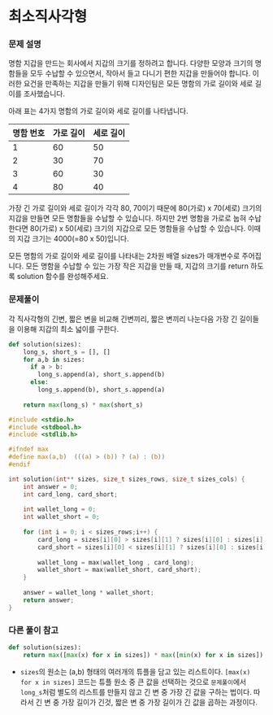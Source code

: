 # 최소직사각형

### 문제 설명

명함 지갑을 만드는 회사에서 지갑의 크기를 정하려고 합니다. 다양한 모양과 크기의 명함들을 모두 수납할 수 있으면서, 작아서 들고 다니기 편한 지갑을 만들어야 합니다. 이러한 요건을 만족하는 지갑을 만들기 위해 디자인팀은 모든 명함의 가로 길이와 세로 길이를 조사했습니다.

아래 표는 4가지 명함의 가로 길이와 세로 길이를 나타냅니다.

| 명함 번호 | 가로 길이 | 세로 길이 |
| --------- | --------- | --------- |
| 1         | 60        | 50        |
| 2         | 30        | 70        |
| 3         | 60        | 30        |
| 4         | 80        | 40        |

가장 긴 가로 길이와 세로 길이가 각각 80, 70이기 때문에 80(가로) x 70(세로) 크기의 지갑을 만들면 모든 명함들을 수납할 수 있습니다. 하지만 2번 명함을 가로로 눕혀 수납한다면 80(가로) x 50(세로) 크기의 지갑으로 모든 명함들을 수납할 수 있습니다. 이때의 지갑 크기는 4000(=80 x 50)입니다.

모든 명함의 가로 길이와 세로 길이를 나타내는 2차원 배열 sizes가 매개변수로 주어집니다. 모든 명함을 수납할 수 있는 가장 작은 지갑을 만들 때, 지갑의 크기를 return 하도록 solution 함수를 완성해주세요.

### 문제풀이

각 직사각형의 긴변, 짧은 변을 비교해 긴변끼리, 짧은 변끼리 나눈다음 가장 긴 길이들을 이용해 지갑의 최소 넓이를 구한다.

```python
def solution(sizes):
    long_s, short_s = [], []
    for a,b in sizes:
      if a > b:
        long_s.append(a), short_s.append(b)
      else:
        long_s.append(b), short_s.append(a)
  
    return max(long_s) * max(short_s)
```

```c
#include <stdio.h>
#include <stdbool.h>
#include <stdlib.h>

#ifndef max 
#define max(a,b)  (((a) > (b)) ? (a) : (b)) 
#endif 

int solution(int** sizes, size_t sizes_rows, size_t sizes_cols) {
    int answer = 0;
    int card_long, card_short;
    
    int wallet_long = 0; 
    int wallet_short = 0;
    
    for (int i = 0; i < sizes_rows;i++) {
        card_long = sizes[i][0] > sizes[i][1] ? sizes[i][0] : sizes[i][1];
        card_short = sizes[i][0] < sizes[i][1] ? sizes[i][0] : sizes[i][1];
        
        wallet_long = max(wallet_long , card_long);
        wallet_short = max(wallet_short, card_short);
    }
    
    answer = wallet_long * wallet_short;
    return answer;
}
```



### 다른 풀이 참고

```python
def solution(sizes):
    return max([max(x) for x in sizes]) * max([min(x) for x in sizes])
```

- `sizes`의 원소는 (a,b) 형태의 여러개의 튜플을 담고 있는 리스트이다. `[max(x) for x in sizes]` 코드는 튜플 원소 중 큰 값을 선택하는 것으로 `문제풀이`에서 `long_s`처럼 별도의 리스트를 만들지 않고 긴 변 중 가장 긴 값을 구하는 법이다. 따라서 긴 변 중 가장 길이가 긴것, 짧은 변 중 가장 길이가 긴 값을 곱하는 과정이다. 
